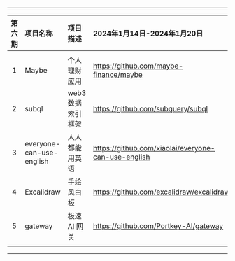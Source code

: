 
---

|        第六期         | 项目名称                 | 项目描述              | 2024年1月14日-2024年1月20日                                  |
| :-------------------: | :----------------------- | :-------------------- | :----------------------------------------------------------- |
|                       |                          |                       |                                                              |
|           1           | Maybe                    | 个人理财应用          | https://github.com/maybe-finance/maybe                       |
|           2           | subql                    | web3 数据索引框架     | https://github.com/subquery/subql                            |
|           3           | everyone-can-use-english | 人人都能用英语        | https://github.com/xiaolai/everyone-can-use-english          |
|           4           | Excalidraw               | 手绘风白板            | https://github.com/excalidraw/excalidraw                     |
|           5           | gateway                  | 极速 AI 网关          | https://github.com/Portkey-AI/gateway                        |
|                       |                          |                       |                                                              |

---
